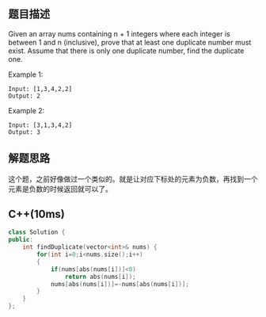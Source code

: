 ## 题目描述
Given an array nums containing n + 1 integers where each integer is between 1 and n (inclusive), prove that at least one duplicate number must exist. Assume that there is only one duplicate number, find the duplicate one.

Example 1:
```
Input: [1,3,4,2,2]
Output: 2
```
Example 2:
```
Input: [3,1,3,4,2]
Output: 3
```
## 解题思路
这个题，之前好像做过一个类似的。就是让对应下标处的元素为负数，再找到一个元素是负数的时候返回就可以了。
## C++(10ms)
```cpp
class Solution {
public:
    int findDuplicate(vector<int>& nums) {
        for(int i=0;i<nums.size();i++)
        {
            if(nums[abs(nums[i])]<0)
                return abs(nums[i]);
            nums[abs(nums[i])]=-nums[abs(nums[i])];
        }
    }
};
```
